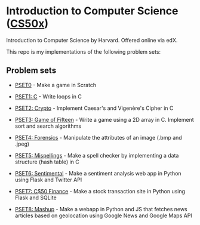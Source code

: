 # Introduction to Computer Science ([CS50x](https://www.edx.org/course/cs50s-introduction-computer-science-harvardx-cs50x))
Introduction to Computer Science by Harvard. Offered online via edX.

This repo is my implementations of the following problem sets: 

## Problem sets
* [PSET0](https://docs.cs50.net/2017/x/psets/0/pset0.html) - Make a game in Scratch

* [PSET1: C](https://docs.cs50.net/2017/x/psets/1/pset1.html) - Write loops in C

* [PSET2: Crypto](https://docs.cs50.net/2017/x/psets/2/pset2.html) - Implement Caesar's and Vigenère's Cipher in C

* [PSET3: Game of Fifteen](https://docs.cs50.net/2017/x/psets/3/pset3.html) - Write a game using a 2D array in C. Implement sort and search algorithms

* [PSET4: Forensics](https://docs.cs50.net/2017/x/psets/4/pset4.html) - Manipulate the attributes of an image (.bmp and .jpeg)

* [PSET5: Mispellings](https://docs.cs50.net/2017/x/psets/5/pset5.html) - Make a spell checker by implementing a data structure (hash table) in C

* [PSET6: Sentimental](https://docs.cs50.net/2017/x/psets/6/pset6.html) - Make a sentiment analysis web app in Python using Flask and Twitter API

* [PSET7: C$50 Finance](https://docs.cs50.net/2017/x/psets/7/pset7.html) - Make a stock transaction site in Python using Flask and SQLite

* [PSET8: Mashup](https://docs.cs50.net/2017/x/psets/8/pset8.html) - Make a webapp in Python and JS that fetches news articles based on geolocation using Google News and Google Maps API
